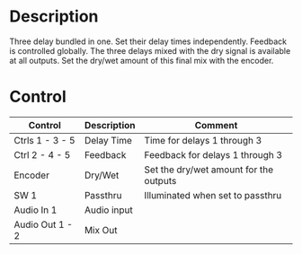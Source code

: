 # Description
Three delay bundled in one. Set their delay times independently. Feedback is controlled globally.
The three delays mixed with the dry signal is available at all outputs.
Set the dry/wet amount of this final mix with the encoder.

# Control

| Control | Description | Comment |
| --- | --- | --- |
| Ctrls 1 - 3 - 5| Delay Time | Time for delays 1 through 3 |
| Ctrl 2 - 4 - 5 | Feedback | Feedback for delays 1 through 3 |
| Encoder | Dry/Wet | Set the dry/wet amount for the outputs |
| SW 1 | Passthru | Illuminated when set to passthru |
| Audio In 1 | Audio input | |
| Audio Out 1 - 2 | Mix Out | |

